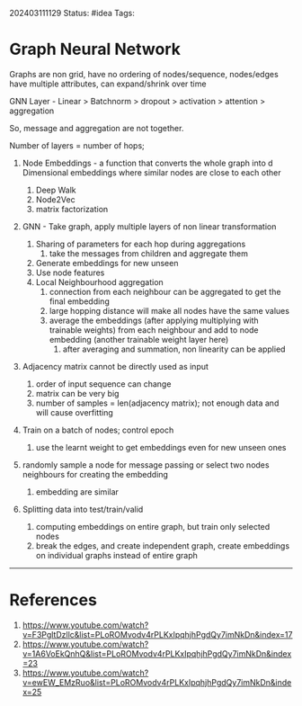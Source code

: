 202403111129
Status: #idea
Tags:

# Graph Neural Network

Graphs are non grid, have no ordering of nodes/sequence, nodes/edges have multiple attributes, can expand/shrink over time

GNN Layer -  Linear > Batchnorm > dropout > activation > attention > aggregation

So, message and aggregation are not together.

Number of layers = number of hops; 

1. Node Embeddings -  a function that converts the whole graph into d Dimensional embeddings where similar nodes are close to each other
	1. Deep Walk
	2. Node2Vec
	3. matrix factorization
2. GNN - Take graph, apply multiple layers of non linear transformation
	1. Sharing of parameters for each hop during aggregations
		1. take the messages from children and aggregate them
	2. Generate embeddings for new unseen
	3. Use node features
	4. Local Neighbourhood aggregation
		1. connection from each neighbour can be aggregated to get the final embedding
		2. large hopping distance will make all nodes have the same values
		3. average the embeddings (after applying multiplying with trainable weights) from each neighbour and add to node embedding (another trainable weight layer here)
			1. after averaging and summation, non linearity can be applied 
3. Adjacency matrix cannot be directly used as input
	1. order of input sequence can change
	2. matrix can be very big
	3. number of samples = len(adjacency matrix); not enough data and will cause overfitting
4. Train on a batch of nodes; control epoch
	1. use the learnt weight to get embeddings even for new unseen ones

5. randomly sample a node for message passing or select two nodes neighbours for creating the embedding
	1. embedding are similar
6. Splitting data into test/train/valid
	1. computing embeddings on entire graph, but train only selected nodes
	2. break the edges, and create independent graph, create embeddings on individual graphs instead of entire graph

---
# References

1. https://www.youtube.com/watch?v=F3PgltDzllc&list=PLoROMvodv4rPLKxIpqhjhPgdQy7imNkDn&index=17
2. https://www.youtube.com/watch?v=1A6VoEkQnhQ&list=PLoROMvodv4rPLKxIpqhjhPgdQy7imNkDn&index=23
3. https://www.youtube.com/watch?v=ewEW_EMzRuo&list=PLoROMvodv4rPLKxIpqhjhPgdQy7imNkDn&index=25